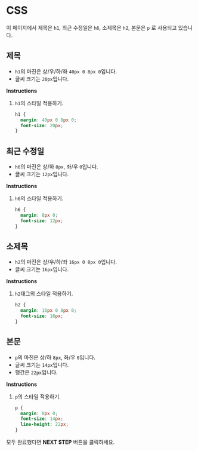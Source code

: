 # CSS
이 페이지에서 제목은 `h1`, 최근 수정일은 `h6`, 소제목은 `h2`, 본문은 `p` 로 사용되고 있습니다. 



## 제목 

* `h1`의 마진은 상/우/하/좌 `40px 0 8px 0`입니다.
* 글씨 크기는 `20px`입니다.

**Instructions**
1. `h1`의 스타일 적용하기.
    ```css
    h1 {
      margin: 40px 0 8px 0;
      font-size: 20px;
    }
    ```



## 최근 수정일
* `h6`의 마진은 상/하 `8px`, 좌/우 `0`입니다.
* 글씨 크기는 `12px`입니다.

**Instructions**
1. `h6`의 스타일 적용하기.
    ```css
    h6 {
      margin: 8px 0;
      font-size: 12px;
    }
    ```



## 소제목
* `h2`의 마진은 상/우/하/좌 `16px 0 8px 0`입니다.
* 글씨 크기는 `16px`입니다.

**Instructions**
1. `h2`태그의 스타일 적용하기.
    ```css
    h2 {
      margin: 16px 0 8px 0;
      font-size: 16px;
    }
    ```



## 본문
* `p`의 마진은 상/하 `8px`, 좌/우 `0`입니다.
* 글씨 크기는 `14px`입니다.
* 행간은 `22px`입니다.

**Instructions**

1. `p`의 스타일 적용하기.
    ```css
    p {
      margin: 8px 0;
      font-size: 14px;
      line-height: 22px;
    }
    ```



모두 완료했다면 **NEXT STEP** 버튼을 클릭하세요.



